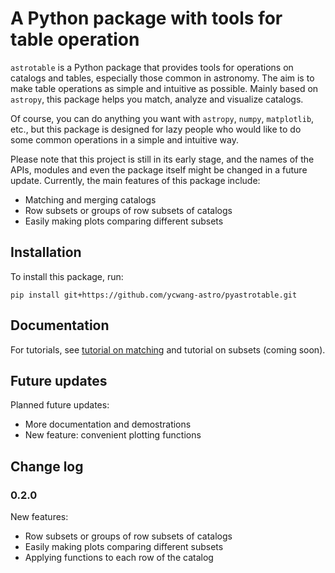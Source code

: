 # A Python package with tools for table operation

`astrotable` is a Python package that provides tools for operations on catalogs and tables, especially those common in astronomy. The aim is to make table operations as simple and intuitive as possible. Mainly based on `astropy`, this package helps you match, analyze and visualize catalogs. 

Of course, you can do anything you want with `astropy`, `numpy`, `matplotlib`, etc., but this package is designed for lazy people who would like to do some common operations in a simple and intuitive way.

Please note that this project is still in its early stage, and the names of the APIs, modules and even the package itself might be changed in a future update. Currently, the main features of this package include:
- Matching and merging catalogs
- Row subsets or groups of row subsets of catalogs
- Easily making plots comparing different subsets

## Installation

To install this package, run:
```
pip install git+https://github.com/ycwang-astro/pyastrotable.git
```

## Documentation
For tutorials, see [tutorial on matching](https://github.com/ycwang-astro/pyastrotable/blob/main/tutorial1_matching.ipynb) and tutorial on subsets (coming soon).

## Future updates
Planned future updates:
- More documentation and demostrations
- New feature: convenient plotting functions

## Change log
### 0.2.0
New features:
- Row subsets or groups of row subsets of catalogs
- Easily making plots comparing different subsets
- Applying functions to each row of the catalog
